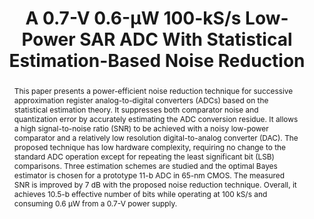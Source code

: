 ---
title: A 0.7-V 0.6-μW 100-kS/s Low-Power SAR ADC With Statistical Estimation-Based Noise Reduction

authors:
- Long Chen
- Xiyuan Tang
- Arindam Sanyal
- Yeonam Yoon
- Jie Cong
- Nan Sun

publishDate: "2017-02-16"

summary: JSSC, 2017

abstract: "This paper presents a power-efficient noise reduction technique for successive approximation register analog-to-digital converters (ADCs) based on the statistical estimation theory. It suppresses both comparator noise and quantization error by accurately estimating the ADC conversion residue. It allows a high signal-to-noise ratio (SNR) to be achieved with a noisy low-power comparator and a relatively low resolution digital-to-analog converter (DAC). The proposed technique has low hardware complexity, requiring no change to the standard ADC operation except for repeating the least significant bit (LSB) comparisons. Three estimation schemes are studied and the optimal Bayes estimator is chosen for a prototype 11-b ADC in 65-nm CMOS. The measured SNR is improved by 7 dB with the proposed noise reduction technique. Overall, it achieves 10.5-b effective number of bits while operating at 100 kS/s and consuming 0.6 μW from a 0.7-V power supply."

publication_types: ["2"]

publication: "IEEE Journal of Solid-State Circuits ( Volume: 52, Issue: 5, July 2017)"

tags:
- Analog-to-digital converter (ADC)
- comparator noise
- data converter
- high resolution
- low power
- statistical estimation
- successive approximation register (SAR)

links:
- name: IEEE Xplore
  url: https://ieeexplore.ieee.org/document/7857744/
---